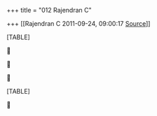 +++
title = "012 Rajendran C"

+++
[[Rajendran C	2011-09-24, 09:00:17 [Source](https://groups.google.com/g/bvparishat/c/MpFGPJT8G3U)]]



[TABLE]







[TABLE]



